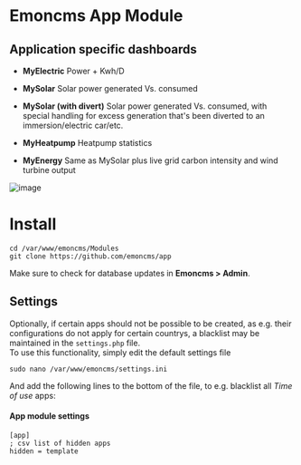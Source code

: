 # Emoncms App Module

## Application specific dashboards

* **MyElectric**
Power + Kwh/D

* **MySolar**
Solar power generated Vs. consumed

* **MySolar (with divert)**
Solar power generated Vs. consumed, with special handling for excess generation that's been diverted to an immersion/electric car/etc.

* **MyHeatpump**
Heatpump statistics

* **MyEnergy**
Same as MySolar plus live grid carbon intensity and wind turbine output


![image](images/dark_app.png)

# Install

    cd /var/www/emoncms/Modules
    git clone https://github.com/emoncms/app

Make sure to check for database updates in **Emoncms > Admin**.

## Settings

Optionally, if certain apps should not be possible to be created, as e.g. their configurations do not apply for certain countrys, a blacklist may be maintained in the `settings.php` file.  
To use this functionality, simply edit the default settings file

    sudo nano /var/www/emoncms/settings.ini

And add the following lines to the bottom of the file, to e.g. blacklist all *Time of use* apps:

#### App module settings

    [app]
    ; csv list of hidden apps
    hidden = template

